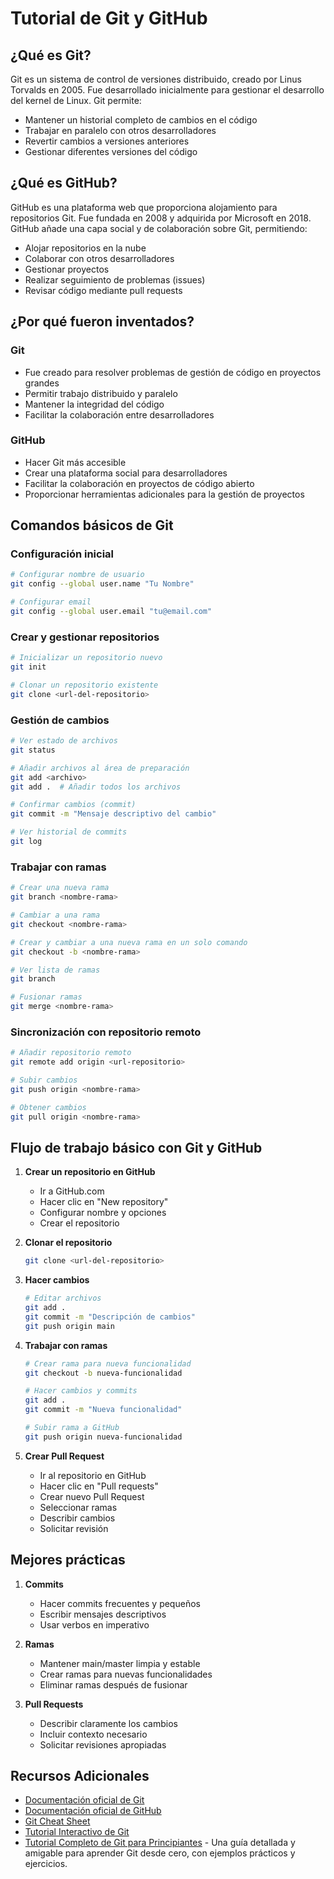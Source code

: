 # Tutorial de Git y GitHub

## ¿Qué es Git?

Git es un sistema de control de versiones distribuido, creado por Linus Torvalds en 2005. Fue desarrollado inicialmente para gestionar el desarrollo del kernel de Linux. Git permite:

- Mantener un historial completo de cambios en el código
- Trabajar en paralelo con otros desarrolladores
- Revertir cambios a versiones anteriores
- Gestionar diferentes versiones del código

## ¿Qué es GitHub?

GitHub es una plataforma web que proporciona alojamiento para repositorios Git. Fue fundada en 2008 y adquirida por Microsoft en 2018. GitHub añade una capa social y de colaboración sobre Git, permitiendo:

- Alojar repositorios en la nube
- Colaborar con otros desarrolladores
- Gestionar proyectos
- Realizar seguimiento de problemas (issues)
- Revisar código mediante pull requests

## ¿Por qué fueron inventados?

### Git
- Fue creado para resolver problemas de gestión de código en proyectos grandes
- Permitir trabajo distribuido y paralelo
- Mantener la integridad del código
- Facilitar la colaboración entre desarrolladores

### GitHub
- Hacer Git más accesible
- Crear una plataforma social para desarrolladores
- Facilitar la colaboración en proyectos de código abierto
- Proporcionar herramientas adicionales para la gestión de proyectos

## Comandos básicos de Git

### Configuración inicial
```bash
# Configurar nombre de usuario
git config --global user.name "Tu Nombre"

# Configurar email
git config --global user.email "tu@email.com"
```

### Crear y gestionar repositorios
```bash
# Inicializar un repositorio nuevo
git init

# Clonar un repositorio existente
git clone <url-del-repositorio>
```

### Gestión de cambios
```bash
# Ver estado de archivos
git status

# Añadir archivos al área de preparación
git add <archivo>
git add .  # Añadir todos los archivos

# Confirmar cambios (commit)
git commit -m "Mensaje descriptivo del cambio"

# Ver historial de commits
git log
```

### Trabajar con ramas
```bash
# Crear una nueva rama
git branch <nombre-rama>

# Cambiar a una rama
git checkout <nombre-rama>

# Crear y cambiar a una nueva rama en un solo comando
git checkout -b <nombre-rama>

# Ver lista de ramas
git branch

# Fusionar ramas
git merge <nombre-rama>
```

### Sincronización con repositorio remoto
```bash
# Añadir repositorio remoto
git remote add origin <url-repositorio>

# Subir cambios
git push origin <nombre-rama>

# Obtener cambios
git pull origin <nombre-rama>
```

## Flujo de trabajo básico con Git y GitHub

1. **Crear un repositorio en GitHub**
   - Ir a GitHub.com
   - Hacer clic en "New repository"
   - Configurar nombre y opciones
   - Crear el repositorio

2. **Clonar el repositorio**
   ```bash
   git clone <url-del-repositorio>
   ```

3. **Hacer cambios**
   ```bash
   # Editar archivos
   git add .
   git commit -m "Descripción de cambios"
   git push origin main
   ```

4. **Trabajar con ramas**
   ```bash
   # Crear rama para nueva funcionalidad
   git checkout -b nueva-funcionalidad
   
   # Hacer cambios y commits
   git add .
   git commit -m "Nueva funcionalidad"
   
   # Subir rama a GitHub
   git push origin nueva-funcionalidad
   ```

5. **Crear Pull Request**
   - Ir al repositorio en GitHub
   - Hacer clic en "Pull requests"
   - Crear nuevo Pull Request
   - Seleccionar ramas
   - Describir cambios
   - Solicitar revisión

## Mejores prácticas

1. **Commits**
   - Hacer commits frecuentes y pequeños
   - Escribir mensajes descriptivos
   - Usar verbos en imperativo

2. **Ramas**
   - Mantener main/master limpia y estable
   - Crear ramas para nuevas funcionalidades
   - Eliminar ramas después de fusionar

3. **Pull Requests**
   - Describir claramente los cambios
   - Incluir contexto necesario
   - Solicitar revisiones apropiadas

## Recursos Adicionales

- [Documentación oficial de Git](https://git-scm.com/doc)
- [Documentación oficial de GitHub](https://docs.github.com/es)
- [Git Cheat Sheet](https://education.github.com/git-cheat-sheet-education.pdf)
- [Tutorial Interactivo de Git](https://learngitbranching.js.org/)
- [Tutorial Completo de Git para Principiantes](https://v0.dev/chat/git-tutorial-para-amigos-8vlirRVCRf6?b=b_rOe0cAhuRSq) - Una guía detallada y amigable para aprender Git desde cero, con ejemplos prácticos y ejercicios. 
